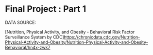 # Final Project : Part 1

DATA SOURCE: 

[Nutrition, Physical Activity, and Obesity - Behavioral Risk Factor Surveillance System by CDC]https://chronicdata.cdc.gov/Nutrition-Physical-Activity-and-Obesity/Nutrition-Physical-Activity-and-Obesity-Behavioral/hn4x-zwk7
